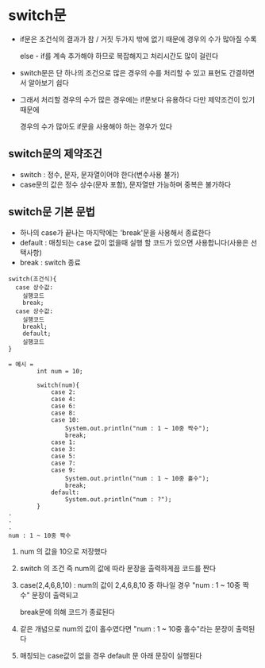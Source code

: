 # switch문
- if문은 조건식의 결과가 참 / 거짓 두가지 밖에 없기 때문에 경우의 수가 많아질 수록

  else - if를 계속 추가해야 하므로 복잡해지고 처리시간도 많이 걸린다


- switch문은 단 하나의 조건으로 많은 경우의 수를 처리할 수 있고 표현도 간결하면서 알아보기 쉽다


- 그래서 처리할 경우의 수가 많은 경우에는 if문보다 유용하다 다만 제약조건이 있기 때문에 
  
  경우의 수가 많아도 if문을 사용해야 하는 경우가 있다 

## switch문의 제약조건
- switch : 정수, 문자, 문자열이어야 한다(변수사용 불가)
- case문의 값은 정수 상수(문자 포함), 문자열만 가능하며 중복은 불가하다

## switch문 기본 문법
- 하나의 case가 끝나는 마지막에는 'break'문을 사용해서 종료한다
- default : 매칭되는 case 값이 없을때 실행 할 코드가 있으면 사용합니다(사용은 선택사항)
- break : switch 종료
```
switch(조건식){
  case 상수값:
    실행코드
    break;
  case 상수값:
    실행코드
    breakl;
    default;
    실행코드
}

= 예시 =
        int num = 10;

        switch(num){
            case 2:
            case 4:
            case 6:
            case 8:
            case 10:
                System.out.println("num : 1 ~ 10중 짝수");
                break;
            case 1:
            case 3:
            case 5:
            case 7:
            case 9:
                System.out.println("num : 1 ~ 10중 홀수");
                break;
            default:
                System.out.println("num : ?");
        }
.
.
.
num : 1 ~ 10중 짝수
```
1. num 의 값을 10으로 저장했다

2. switch 의 조건 즉 num의 값에 따라 문장을 출력하게끔 코드를 짠다
3. case(2,4,6,8,10) : num의 값이 2,4,6,8,10 중 하나일 경우 "num : 1 ~ 10중 짝수" 문장이 출력되고

   break문에 의해 코드가 종료된다
4. 같은 개념으로 num의 값이 홀수였다면 "num : 1 ~ 10중 홀수"라는 문장이 출력된다
5. 매칭되는 case값이 없을 경우 default 문 아래 문장이 실행된다
